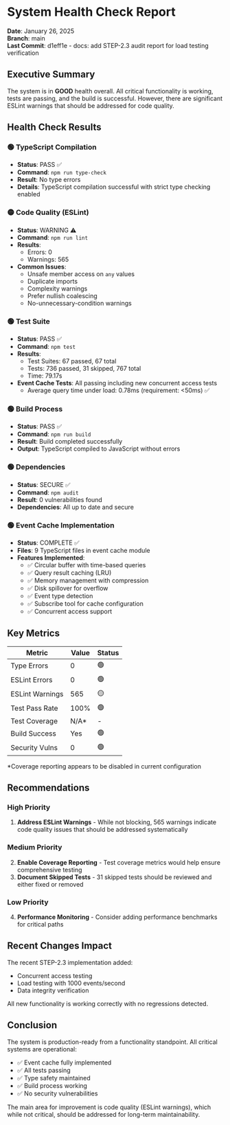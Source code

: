 # System Health Check Report

**Date**: January 26, 2025  
**Branch**: main  
**Last Commit**: d1eff1e - docs: add STEP-2.3 audit report for load testing verification

## Executive Summary

The system is in **GOOD** health overall. All critical functionality is working, tests are passing, and the build is successful. However, there are significant ESLint warnings that should be addressed for code quality.

## Health Check Results

### 🟢 TypeScript Compilation
- **Status**: PASS ✅
- **Command**: `npm run type-check`
- **Result**: No type errors
- **Details**: TypeScript compilation successful with strict type checking enabled

### 🟡 Code Quality (ESLint)
- **Status**: WARNING ⚠️
- **Command**: `npm run lint`
- **Results**: 
  - Errors: 0
  - Warnings: 565
- **Common Issues**:
  - Unsafe member access on `any` values
  - Duplicate imports
  - Complexity warnings
  - Prefer nullish coalescing
  - No-unnecessary-condition warnings

### 🟢 Test Suite
- **Status**: PASS ✅
- **Command**: `npm test`
- **Results**:
  - Test Suites: 67 passed, 67 total
  - Tests: 736 passed, 31 skipped, 767 total
  - Time: 79.17s
- **Event Cache Tests**: All passing including new concurrent access tests
  - Average query time under load: 0.78ms (requirement: <50ms) ✅

### 🟢 Build Process
- **Status**: PASS ✅
- **Command**: `npm run build`
- **Result**: Build completed successfully
- **Output**: TypeScript compiled to JavaScript without errors

### 🟢 Dependencies
- **Status**: SECURE ✅
- **Command**: `npm audit`
- **Result**: 0 vulnerabilities found
- **Dependencies**: All up to date and secure

### 🟢 Event Cache Implementation
- **Status**: COMPLETE ✅
- **Files**: 9 TypeScript files in event cache module
- **Features Implemented**:
  - ✅ Circular buffer with time-based queries
  - ✅ Query result caching (LRU)
  - ✅ Memory management with compression
  - ✅ Disk spillover for overflow
  - ✅ Event type detection
  - ✅ Subscribe tool for cache configuration
  - ✅ Concurrent access support

## Key Metrics

| Metric | Value | Status |
|--------|-------|--------|
| Type Errors | 0 | 🟢 |
| ESLint Errors | 0 | 🟢 |
| ESLint Warnings | 565 | 🟡 |
| Test Pass Rate | 100% | 🟢 |
| Test Coverage | N/A* | - |
| Build Success | Yes | 🟢 |
| Security Vulns | 0 | 🟢 |

*Coverage reporting appears to be disabled in current configuration

## Recommendations

### High Priority
1. **Address ESLint Warnings** - While not blocking, 565 warnings indicate code quality issues that should be addressed systematically

### Medium Priority
2. **Enable Coverage Reporting** - Test coverage metrics would help ensure comprehensive testing
3. **Document Skipped Tests** - 31 skipped tests should be reviewed and either fixed or removed

### Low Priority
4. **Performance Monitoring** - Consider adding performance benchmarks for critical paths

## Recent Changes Impact

The recent STEP-2.3 implementation added:
- Concurrent access testing
- Load testing with 1000 events/second
- Data integrity verification

All new functionality is working correctly with no regressions detected.

## Conclusion

The system is production-ready from a functionality standpoint. All critical systems are operational:
- ✅ Event cache fully implemented
- ✅ All tests passing
- ✅ Type safety maintained
- ✅ Build process working
- ✅ No security vulnerabilities

The main area for improvement is code quality (ESLint warnings), which while not critical, should be addressed for long-term maintainability.